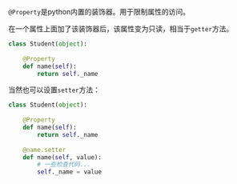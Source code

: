 `@Property`是python内置的装饰器。用于限制属性的访问。

在一个属性上面加了该装饰器后，该属性变为只读，相当于`getter`方法。

```python
class Student(object):
    
	@Property
	def name(self):
		return self._name
```

当然也可以设置`setter`方法：

```python
class Student(object):
	
	@Property
	def name(self):
		return self._name
		
    @name.setter
    def name(self, value):
        # 一些检查代码...
    	self._name = value
```

